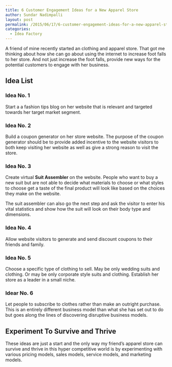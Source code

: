 ```yaml
---
title: 6 Customer Engagement Ideas for a New Apparel Store
author: Sundar Nadimpalli
layout: post
permalink: /2015/06/17/6-customer-engagement-ideas-for-a-new-apparel-store/
categories:
  - Idea Factory
---
```

A friend of mine recently started an clothing and apparel store. That got me thinking about how she can go about using the internet to increase foot falls to her store. And not just increase the foot falls, provide new ways for the potential customers to engage with her business.

## Idea List

### Idea No. 1

Start a a fashion tips blog on her website that is relevant and targeted towards her target market segment.

### Idea No. 2

Build a coupon generator on her store website. The purpose of the coupon generator should be to provide added incentive to the website visitors to both keep visiting her website as well as give a strong reason to visit the store.

### Idea No. 3

Create virtual **Suit Assembler** on the website. People who want to buy a new suit but are not able to decide what materials to choose or what styles to choose get a taste of the final product will look like based on the choices they make on the website.

The suit assembler can also go the next step and ask the visitor to enter his vital statistics and show how the suit will look on their body type and dimensions.

### Idea No. 4

Allow website visitors to generate and send discount coupons to their friends and family.

### Idea No. 5

Choose a specific type of clothing to sell. May be only wedding suits and clothing. Or may be only corporate style suits and clothing. Establish her store as a leader in a small niche.

### Idear No. 6

Let people to subscribe to clothes rather than make an outright purchase. This is an entirely different business model than what she has set out to do but goes along the lines of discovering disruptive business models.

## Experiment To Survive and Thrive

These ideas are just a start and the only way my friend&#8217;s apparel store can survive and thrive in this hyper competitive world is by experimenting with various pricing models, sales models, service models, and marketing models.
